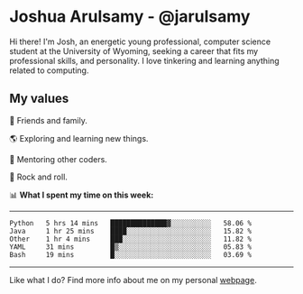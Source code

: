 # Joshua Arulsamy - @jarulsamy

Hi there! I'm Josh, an energetic young professional, computer science student at the University of Wyoming, seeking a career that fits my professional skills, and personality. I love tinkering and learning anything related to computing.

## My values

:yellow_heart: Friends and family.

:earth_americas: Exploring and learning new things.

:book: Mentoring other coders.

:guitar: Rock and roll.

:bar_chart: **What I spent my time on this week:**

------
<!--START_SECTION:waka-->
```text
Python   5 hrs 14 mins   ██████████████▓░░░░░░░░░░   58.06 % 
Java     1 hr 25 mins    ████░░░░░░░░░░░░░░░░░░░░░   15.82 % 
Other    1 hr 4 mins     ███░░░░░░░░░░░░░░░░░░░░░░   11.82 % 
YAML     31 mins         █▒░░░░░░░░░░░░░░░░░░░░░░░   05.83 % 
Bash     19 mins         █░░░░░░░░░░░░░░░░░░░░░░░░   03.69 % 
```
<!--END_SECTION:waka-->
------

Like what I do? Find more info about me on my personal [webpage](https://arulsamy.me).
